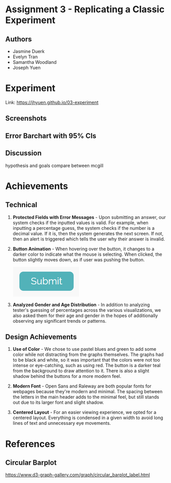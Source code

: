 Assignment 3 - Replicating a Classic Experiment  
===

Authors
---
- Jasmine Duerk
- Evelyn Tran
- Samantha Woodland
- Joseph Yuen

Experiment
===
Link: https://jhyuen.github.io/03-experiment

## Screenshots

## Error Barchart with 95% CIs

## Discussion
hypothesis and goals
compare between mcgill


Achievements
===
## Technical
1.  **Protected Fields with Error Messages** - Upon submitting an answer, our system checks if the inputted values is valid. For example, when inputting a percentage guess, the system checks if the number is a decimal value. If it is, then the system generates the next screen. If not, then an alert is triggered which tells the user why their answer is invalid.

2. **Button Animation** - When hovering over the button, it changes to a darker color to indicate what the mouse is selecting. When clicked, the button slightly moves down, as if user was pushing the button.

    ![Button Animation](img/buttonAnimation.gif)

3. **Analyzed Gender and Age Distribution** - In addition to analyzing tester's guessing of percentages across the various visualizations, we also asked them for their age and gender in the hopes of additionally observing any significant trends or patterns.

## Design Achievements

1. **Use of Color** - We chose to use pastel blues and green to add some color while not distracting from the graphs themselves. The graphs had to be black and white, so it was important that the colors were not too intense or eye-catching, such as using red. The button is a darker teal from the background to draw attention to it. There is also a slight shadow behind the buttons for a more modern feel.

2. **Modern Font** - Open Sans and Raleway are both popular fonts for webpages because they're modern and minimal. The spacing between the letters in the main header adds to the minimal feel, but still stands out due to its larger font and slight shadow.

3. **Centered Layout** - For an easier viewing experience, we opted for a centered layout. Everything is condensed in a given width to avoid long lines of text and unnecessary eye movements.

References
===

## Circular Barplot
https://www.d3-graph-gallery.com/graph/circular_barplot_label.html
